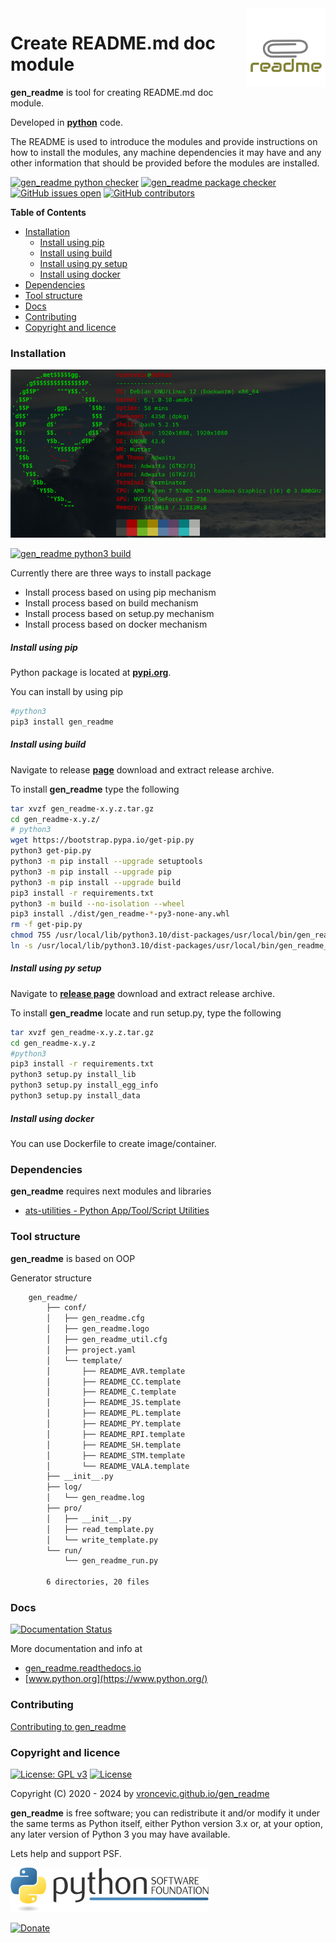 <img align="right" src="https://raw.githubusercontent.com/vroncevic/gen_readme/dev/docs/gen_readme_logo.png" width="25%">

# Create README.md doc module

**gen_readme** is tool for creating README.md doc module.

Developed in **[python](https://www.python.org/)** code.

The README is used to introduce the modules and provide instructions on
how to install the modules, any machine dependencies it may have and any
other information that should be provided before the modules are installed.

[![gen_readme python checker](https://github.com/vroncevic/gen_readme/actions/workflows/gen_readme_python_checker.yml/badge.svg)](https://github.com/vroncevic/gen_readme/actions/workflows/gen_readme_python_checker.yml) [![gen_readme package checker](https://github.com/vroncevic/gen_readme/actions/workflows/gen_readme_package_checker.yml/badge.svg)](https://github.com/vroncevic/gen_readme/actions/workflows/gen_readme_package.yml) [![GitHub issues open](https://img.shields.io/github/issues/vroncevic/gen_readme.svg)](https://github.com/vroncevic/gen_readme/issues) [![GitHub contributors](https://img.shields.io/github/contributors/vroncevic/gen_readme.svg)](https://github.com/vroncevic/gen_readme/graphs/contributors)

<!-- START doctoc generated TOC please keep comment here to allow auto update -->
<!-- DON'T EDIT THIS SECTION, INSTEAD RE-RUN doctoc TO UPDATE -->
**Table of Contents**

- [Installation](#installation)
    - [Install using pip](#install-using-pip)
    - [Install using build](#install-using-build)
    - [Install using py setup](#install-using-py-setup)
    - [Install using docker](#install-using-docker)
- [Dependencies](#dependencies)
- [Tool structure](#tool-structure)
- [Docs](#docs)
- [Contributing](#contributing)
- [Copyright and licence](#copyright-and-licence)

<!-- END doctoc generated TOC please keep comment here to allow auto update -->

### Installation

![debian linux os](https://raw.githubusercontent.com/vroncevic/gen_readme/dev/docs/debtux.png)

[![gen_readme python3 build](https://github.com/vroncevic/gen_readme/actions/workflows/gen_readme_python3_build.yml/badge.svg)](https://github.com/vroncevic/gen_readme/actions/workflows/gen_readme_python3_build.yml)

Currently there are three ways to install package
* Install process based on using pip mechanism
* Install process based on build mechanism
* Install process based on setup.py mechanism
* Install process based on docker mechanism

##### Install using pip

Python package is located at **[pypi.org](https://pypi.org/project/gen_readme/)**.

You can install by using pip

```bash
#python3
pip3 install gen_readme
```

##### Install using build

Navigate to release **[page](https://github.com/vroncevic/gen_readme/releases/)** download and extract release archive.

To install **gen_readme** type the following

```bash
tar xvzf gen_readme-x.y.z.tar.gz
cd gen_readme-x.y.z/
# python3
wget https://bootstrap.pypa.io/get-pip.py
python3 get-pip.py 
python3 -m pip install --upgrade setuptools
python3 -m pip install --upgrade pip
python3 -m pip install --upgrade build
pip3 install -r requirements.txt
python3 -m build --no-isolation --wheel
pip3 install ./dist/gen_readme-*-py3-none-any.whl
rm -f get-pip.py
chmod 755 /usr/local/lib/python3.10/dist-packages/usr/local/bin/gen_readme_run.py
ln -s /usr/local/lib/python3.10/dist-packages/usr/local/bin/gen_readme_run.py /usr/local/bin/gen_readme_run.py
```

##### Install using py setup

Navigate to **[release page](https://github.com/vroncevic/gen_readme/releases)** download and extract release archive.

To install **gen_readme** locate and run setup.py, type the following

```bash
tar xvzf gen_readme-x.y.z.tar.gz
cd gen_readme-x.y.z
#python3
pip3 install -r requirements.txt
python3 setup.py install_lib
python3 setup.py install_egg_info
python3 setup.py install_data
```

##### Install using docker

You can use Dockerfile to create image/container.

### Dependencies

**gen_readme** requires next modules and libraries

- [ats-utilities - Python App/Tool/Script Utilities](https://vroncevic.github.io/ats_utilities)

### Tool structure

**gen_readme** is based on OOP

Generator structure

```bash
    gen_readme/
        ├── conf/
        │   ├── gen_readme.cfg
        │   ├── gen_readme.logo
        │   ├── gen_readme_util.cfg
        │   ├── project.yaml
        │   └── template/
        │       ├── README_AVR.template
        │       ├── README_CC.template
        │       ├── README_C.template
        │       ├── README_JS.template
        │       ├── README_PL.template
        │       ├── README_PY.template
        │       ├── README_RPI.template
        │       ├── README_SH.template
        │       ├── README_STM.template
        │       └── README_VALA.template
        ├── __init__.py
        ├── log/
        │   └── gen_readme.log
        ├── pro/
        │   ├── __init__.py
        │   ├── read_template.py
        │   └── write_template.py
        └── run/
            └── gen_readme_run.py
        
        6 directories, 20 files
```

### Docs

[![Documentation Status](https://readthedocs.org/projects/gen_readme/badge/?version=latest)](https://gen-readme.readthedocs.io/en/latest/?badge=latest)

More documentation and info at

* [gen_readme.readthedocs.io](https://gen-readme.readthedocs.io)
* [www.python.org](https://www.python.org/)

### Contributing

[Contributing to gen_readme](CONTRIBUTING.md)

### Copyright and licence

[![License: GPL v3](https://img.shields.io/badge/License-GPLv3-blue.svg)](https://www.gnu.org/licenses/gpl-3.0) [![License](https://img.shields.io/badge/License-Apache%202.0-blue.svg)](https://opensource.org/licenses/Apache-2.0)

Copyright (C) 2020 - 2024 by [vroncevic.github.io/gen_readme](https://vroncevic.github.io/gen_readme/)

**gen_readme** is free software; you can redistribute it and/or modify
it under the same terms as Python itself, either Python version 3.x or,
at your option, any later version of Python 3 you may have available.

Lets help and support PSF.

[![Python Software Foundation](https://raw.githubusercontent.com/vroncevic/gen_readme/dev/docs/psf-logo-alpha.png)](https://www.python.org/psf/)

[![Donate](https://www.paypalobjects.com/en_US/i/btn/btn_donateCC_LG.gif)](https://www.python.org/psf/donations/)